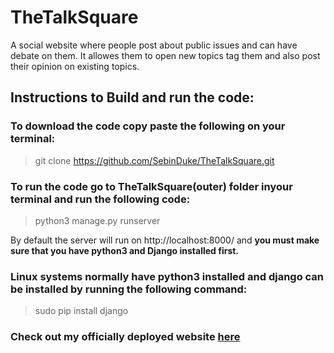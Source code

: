 # TheTalkSquare
A social website where people post about public issues and can have debate on them. It allowes them to open new topics tag them and also post their opinion on existing topics.

## Instructions to Build and run the code:

### To download the code copy paste the following on your terminal:
> git clone https://github.com/SebinDuke/TheTalkSquare.git

### To run the code go to TheTalkSquare(outer) folder inyour terminal and run the following code:
> python3 manage.py runserver

By default the server will run on http://localhost:8000/ and **you must make sure that you have python3 and Django installed first.**

### Linux systems normally have python3 installed and django can be installed by running the following command:
> sudo pip install django

### Check out my officially deployed website [here](http://139.59.79.235)
